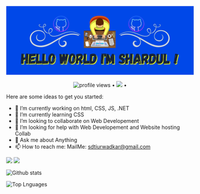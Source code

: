 
<img src="insert.jpg">

<p align="center">
  <img src="https://gpvc.arturio.dev/ShardulTiurwadkar" alt="profile views"> •  
  <a href="https://twitter.com/intent/follow?screen_name=techfosha&tw_p=followbutton"><img src="https://img.shields.io/twitter/follow/techfosha?label=%40techfosha&style=social"></a>  •
<!--   <a href="#">Blog</a> •
  <a href="#">Twitter</a> •
  <a href="#">Work README</a> •
  <a href="#">Projects</a> -->
</p>



Here are some ideas to get you started:

- 🔭 I’m currently working on html, CSS, JS, .NET
- 🌱 I’m currently learning CSS
- 👯 I’m looking to collaborate on Web Developement
- 🤔 I’m looking for help with Web Developement and Website hosting Collab
- 💬 Ask me about Anything
- 📫 How to reach me: MailMe: sdtiurwadkar@gmail.com

<img src="https://img.shields.io/badge/-HTML-e34f26?logo=html5&logoColor=fff"> <img src="https://img.shields.io/badge/-CSS-blue?logo=css3&logoColor=fff">


   ![Github stats](https://github-readme-stats.vercel.app/api?username=ShardulTiurwadkar&count_private=true&show_icons=true&theme=radical) 

   ![Top Lnguages](https://github-readme-stats.vercel.app/api/top-langs/?username=SHARDULTIURWADKAR&show_icons=true&theme=radical) 
